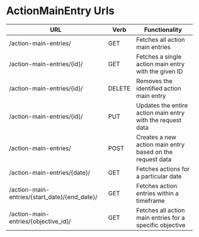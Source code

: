 # ActionMainEntry Urls

| URL                       | Verb   | Functionality                                      |
|---------------------------------------------------|--------|----------------------------------------------------|
| /action-main-entries/                             | GET    | Fetches all action main entries                     |
| /action-main-entries/{id}/                        | GET    | Fetches a single action main entry with the given ID |
| /action-main-entries/{id}/                        | DELETE | Removes the identified action main entry            |
| /action-main-entries/{id}/                        | PUT    | Updates the entire action main entry with the request data |
| /action-main-entries/                             | POST   | Creates a new action main entry based on the request data |
| /action-main-entries/{date}/                      | GET    | Fetches actions for a particular date               |
| /action-main-entries/{start_date}/{end_date}/      | GET    | Fetches action entries within a timeframe           |
| /action-main-entries/{objective_id}/              | GET    | Fetches all action main entries for a specific objective |